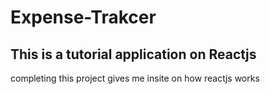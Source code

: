 # Expense-Trakcer
## This is a tutorial application on Reactjs
completing this project gives me insite on how reactjs works
